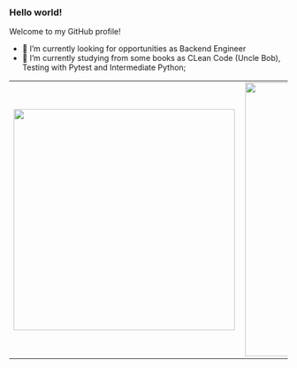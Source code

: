 ### Hello world!
Welcome to my GitHub profile!

- 🔭 I’m currently looking for opportunities as Backend Engineer
- 🌱 I’m currently studying from some books as CLean Code (Uncle Bob), Testing with Pytest and Intermediate Python;

<center>
  <table>
    <tr>
        <td><img width="400px" align="left" src="https://github-readme-stats.vercel.app/api/top-langs/?username=JuniorGunner&hide=html,TeX,Jupyter Notebook&layout=compact&theme=merko" /></td>
        <td><img width="495px" align="left" src="https://github-readme-stats.vercel.app/api?username=JuniorGunner&theme=merko"/></td>
    </tr>
  </table>
</center>

<!--
**JuniorGunner/JuniorGunner** is a ✨ _special_ ✨ repository because its `README.md` (this file) appears on your GitHub profile.

Here are some ideas to get you started:

- 🔭 I’m currently working on ...
- 🌱 I’m currently learning ...
- 👯 I’m looking to collaborate on ...
- 🤔 I’m looking for help with ...
- 💬 Ask me about ...
- 📫 How to reach me: ...
- 😄 Pronouns: ...
- ⚡ Fun fact: ...
-->
